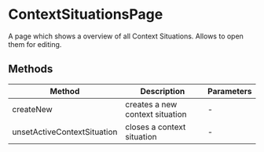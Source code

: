 # ContextSituationsPage

A page which shows a overview of all Context Situations. Allows to open them for editing.

## Methods

<!-- @vuese:ContextSituationsPage:methods:start -->
|Method|Description|Parameters|
|---|---|---|
|createNew|creates a new context situation|-|
|unsetActiveContextSituation|closes a context situation|-|

<!-- @vuese:ContextSituationsPage:methods:end -->


